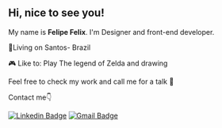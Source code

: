 ## Hi, nice to see you!

My name is **Felipe Felix**. I'm Designer and front-end developer.

📌Living on Santos- Brazil

🎮 Like to: Play The legend of Zelda and drawing

Feel free to check my work and call me for a talk 🙂

Contact me👇

[![Linkedin Badge](https://img.shields.io/badge/-Felipe%20Felix-635DFF?style=flat-square&logo=Linkedin&logoColor=white&link=https://www.linkedin.com/in/felipefelixdesigner/)](https://www.linkedin.com/in/diego-schell-fernandes/) [![Gmail Badge](https://img.shields.io/badge/-felipefelixsantos07@gmail.com-635DFF?style=flat-square&logo=Gmail&logoColor=white&link=mailto:diego.schell.f@gmail.com)](felipefelixsantos07@gmail.com)
